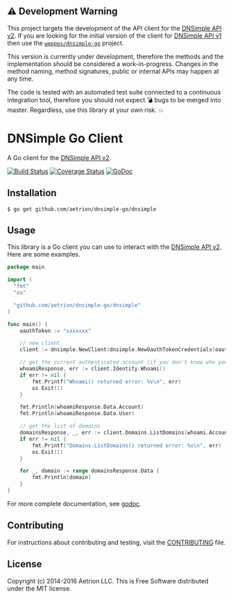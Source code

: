 ## :warning: Development Warning

This project targets the development of the API client for the [DNSimple API v2](https://developer.dnsimple.com/v2/). If you are looking for the initial version of the client for [DNSimple API v1](https://developer.dnsimple.com/v1/) then use the [`weppos/dnsimple-go`](https://github.com/weppos/dnsimple-go) project.

This version is currently under development, therefore the methods and the implementation should be considered a work-in-progress. Changes in the method naming, method signatures, public or internal APIs may happen at any time.

The code is tested with an automated test suite connected to a continuous integration tool, therefore you should not expect :bomb: bugs to be merged into master. Regardless, use this library at your own risk. :boom:


# DNSimple Go Client

A Go client for the [DNSimple API v2](https://developer.dnsimple.com/v2/).

[![Build Status](https://travis-ci.org/aetrion/dnsimple-go.svg)](https://travis-ci.org/aetrion/dnsimple-go)
[![Coverage Status](https://coveralls.io/repos/github/aetrion/dnsimple-go/badge.svg?branch=master)](https://coveralls.io/github/aetrion/dnsimple-go?branch=master)
[![GoDoc](https://godoc.org/github.com/aetrion/dnsimple-go/dnsimple?status.svg)](https://godoc.org/github.com/aetrion/dnsimple-go/dnsimple)


## Installation

```
$ go get github.com/aetrion/dnsimple-go/dnsimple
```


## Usage

This library is a Go client you can use to interact with the [DNSimple API v2](https://developer.dnsimple.com/v2/). Here are some examples.

```go
package main

import (
  "fmt"
  "os"

  "github.com/aetrion/dnsimple-go/dnsimple"
)

func main() {
    oauthToken := "xxxxxxx"

    // new client
    client := dnsimple.NewClient(dnsimple.NewOauthTokenCredentials(oauthToken))

    // get the current authenticated account (if you don't know who you are)
    whoamiResponse, err := client.Identity.Whoami()
    if err != nil {
        fmt.Printf("Whoami() returned error: %v\n", err)
        os.Exit(1)
    }

    fmt.Println(whoamiResponse.Data.Account)
    fmt.Println(whoamiResponse.Data.User)

    // get the list of domains
    domainsResponse, _, err := client.Domains.ListDomains(whoami.Account.Id, nil)
    if err != nil {
        fmt.Printf("Domains.ListDomains() returned error: %v\n", err)
        os.Exit(1)
    }

    for _, domain := range domainsResponse.Data {
        fmt.Println(domain)
    }
}
```

For more complete documentation, see [godoc](https://godoc.org/github.com/aetrion/dnsimple-go/dnsimple).


## Contributing

For instructions about contributing and testing, visit the [CONTRIBUTING](CONTRIBUTING.md) file.


## License

Copyright (c) 2014-2016 Aetrion LLC. This is Free Software distributed under the MIT license.

